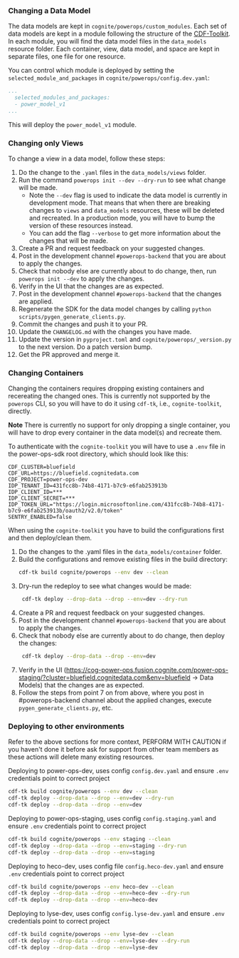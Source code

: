 ### Changing a Data Model

The data models are kept in `cognite/powerops/custom_modules`. Each set of data models are kept in a
module following the structure of the [CDF-Toolkit](https://developer.cognite.com/sdks/toolkit/). In each
module, you will find the data model files in the `data_models` resource folder. Each container, view, data model,
and space are kept in separate files, one file for one resource.

You can control which module is deployed by setting the `selected_module_and_packages` in
`cognite/powerops/config.dev.yaml`:

```yaml
...
  selected_modules_and_packages:
  - power_model_v1
...
```
This will deploy the `power_model_v1` module.

### Changing only Views

To change a view in a data model, follow these steps:

1. Do the change to the `.yaml` files in the `data_models/views` folder.
2. Run the command `powerops init --dev --dry-run` to see what change will be made.
   -  Note the `--dev` flag is used to indicate the data model is currently in development mode.
      That means that when there are breaking changes to `views` and `data_models` resources, these will
      be deleted and recreated. In a production mode, you will have to bump the version of these resources
      instead.
   - You can add the flag `--verbose` to get more information about the changes that will be made.
3. Create a PR and request feedback on your suggested changes.
4. Post in the development channel `#powerops-backend` that you are about to apply the changes.
5. Check that nobody else are currently about to do change, then, run `powerops init --dev` to apply the changes.
6. Verify in the UI that the changes are as expected.
7. Post in the development channel `#powerops-backend` that the changes are applied.
8. Regenerate the SDK for the data model changes by calling `python scripts/pygen_generate_clients.py`.
9. Commit the changes and push it to your PR.
10. Update the `CHANGELOG.md` with the changes you have made.
11. Update the version in `pyproject.toml` and `cognite/powerops/_version.py` to the next version. Do a patch version bump.
12. Get the PR approved and merge it.


### Changing Containers
Changing the containers requires dropping existing containers and recereating the changed ones. This is currently
not supported by the `powerops` CLI, so you will have to do it using `cdf-tk`, i.e., `cognite-toolkit`, directly.

**Note** There is currently no support for only dropping a single container, you will have to drop every container
in the data model(s) and recreate them.

To authenticate with the `cognite-toolkit` you will have to use a `.env` file in the power-ops-sdk root directory,
which should look like this:
```dotenv
CDF_CLUSTER=bluefield
CDF_URL=https://bluefield.cognitedata.com
CDF_PROJECT=power-ops-dev
IDP_TENANT_ID=431fcc8b-74b8-4171-b7c9-e6fab253913b
IDP_CLIENT_ID=***
IDP_CLIENT_SECRET=***
IDP_TOKEN_URL="https://login.microsoftonline.com/431fcc8b-74b8-4171-b7c9-e6fab253913b/oauth2/v2.0/token"
SENTRY_ENABLED=false
```

When using the `cognite-toolkit` you have to build the configurations first and then deploy/clean them.

1. Do the changes to the .yaml files in the `data_models/container` folder.
2. Build the configurations and remove existing files in the build directory:
   ```bash
   cdf-tk build cognite/powerops --env dev --clean
   ```
3. Dry-run the redeploy to see what changes would be made:
   ```bash
    cdf-tk deploy --drop-data --drop --env=dev --dry-run
    ```
4. Create a PR and request feedback on your suggested changes.
5. Post in the development channel `#powerops-backend` that you are about to apply the changes.
6. Check that nobody else are currently about to do change, then deploy the changes:
   ```bash
    cdf-tk deploy --drop-data --drop --env=dev
    ```
7. Verify in the UI (https://cog-power-ops.fusion.cognite.com/power-ops-staging/?cluster=bluefield.cognitedata.com&env=bluefield -> Data Models) that the changes are as expected.
8. Follow the steps from point 7 on from above, where you post in #powerops-backend channel about the applied changes, execute `pygen_generate_clients.py`, etc.

### Deploying to other environments

Refer to the above sections for more context, PERFORM WITH CAUTION if you haven't done it before ask for support from other team members as these actions will delete many existing resources.

Deploying to power-ops-dev, uses config `config.dev.yaml` and ensure `.env` credentials point to correct project

   ```bash
   cdf-tk build cognite/powerops --env dev --clean
   cdf-tk deploy --drop-data --drop --env=dev --dry-run
   cdf-tk deploy --drop-data --drop --env=dev
   ```

Deploying to power-ops-staging, uses config `config.staging.yaml` and ensure `.env` credentials point to correct project

   ```bash
   cdf-tk build cognite/powerops --env staging --clean
   cdf-tk deploy --drop-data --drop --env=staging --dry-run
   cdf-tk deploy --drop-data --drop --env=staging
   ```

Deploying to heco-dev, uses config file `config.heco-dev.yaml` and ensure `.env` credentials point to correct project

   ```bash
   cdf-tk build cognite/powerops --env heco-dev --clean
   cdf-tk deploy --drop-data --drop --env=heco-dev --dry-run
   cdf-tk deploy --drop-data --drop --env=heco-dev
   ```

Deploying to lyse-dev, uses config `config.lyse-dev.yaml` and ensure `.env` credentials point to correct project

   ```bash
   cdf-tk build cognite/powerops --env lyse-dev --clean
   cdf-tk deploy --drop-data --drop --env=lyse-dev --dry-run
   cdf-tk deploy --drop-data --drop --env=lyse-dev
   ```
